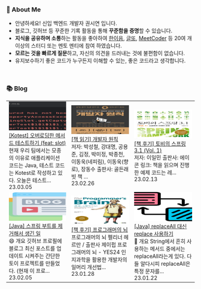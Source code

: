 ### 🚀 About Me

- 안녕하세요! 신입 백엔드 개발자 권시연 입니다.
- 블로그, 깃허브 등 꾸준한 기록 활동을 통해 **꾸준함을 증명**할 수 있습니다.
- **지식을 공유하며 소통**하는 활동을 좋아하여 [한이음](https://www.hanium.or.kr/portal/index.do), [글또](https://www.notion.so/ac5b18a482fb4df497d4e8257ad4d516), [MeetCoder](https://github.com/Meet-Coder-Study/posting-review) 등 20여 개 이상의 스터디 또는 멘토 멘티에 참여 하였습니다.
- **모르는 것을 빠르게 질문**하고, 자신의 의견을 드러내는 것에 불편함이 없습니다.
- 유지보수하기 좋은 코드가 누구든지 이해할 수 있는, 좋은 코드라고 생각합니다.

<br/>

### 📚 Blog
<table><tbody><tr>
<td>
    <a href="https://yeonyeon.tistory.com/299">
        <img width="100%" src="/img/3535391544973888903.png"/><br/>
        <div>[Kotest] 오버로딩한 메서드 테스트하기 (feat: slot)</div>
    </a>
    <div>현재 우리 팀에서는 모종의 이유로 애플리케이션 코드는 Java, 테스트 코드는 Kotest로 작성하고 있다. 오늘은 테스트...</div>
    <div>23.03.05</div>
</td>
<td>
    <a href="https://yeonyeon.tistory.com/298">
        <img width="100%" src="/img/4026998873626806598.png"/><br/>
        <div>[책 읽기] 개발자 원칙</div>
    </a>
    <div>저자: 박성철, 강대명, 공용준, 김정, 박미정, 박종천, 이동욱(네피림), 이동욱(향로), 장동수 출판사: 골든래빗 책 ...</div>
    <div>23.02.26</div>
</td>
<td>
    <a href="https://yeonyeon.tistory.com/297">
        <img width="100%" src="/img/6576626479078198138.png"/><br/>
        <div>[책 후기] 토비의 스프링 3.1 (Vol. 1)</div>
    </a>
    <div>저자: 이일민 출판사: 에이콘 링크:  책을 읽으며 진행한 예제 코드는 레...</div>
    <div>23.02.13</div>
</td>
</tr>
<tr>
<td>
    <a href="https://yeonyeon.tistory.com/296">
        <img width="100%" src="/img/6235415311474957554.png"/><br/>
        <div>[Java] 스프링 부트를 제거해서 생긴 일</div>
    </a>
    <div>😄 개요 깃허브 프로필에 블로그 최신 포스트를 업데이트 시켜주는 간단한 토이 프로젝트를 만들었다. (현재 이 프로...</div>
    <div>23.02.05</div>
</td>
<td>
    <a href="https://yeonyeon.tistory.com/295">
        <img width="100%" src="/img/6700338575779103718.png"/><br/>
        <div>[책 후기] 프로그래머의 뇌</div>
    </a>
    <div>프로그래머의 뇌 펠리너 헤르만 / 출판사 제이펍 프로그래머의 뇌 - YES24 인지과학을 활용한 개발자의 일머리 개선법...</div>
    <div>23.01.28</div>
</td>
<td>
    <a href="https://yeonyeon.tistory.com/294">
        <img width="100%" src="/img/1776595900403876020.png"/><br/>
        <div>[Java] replaceAll 대신 replace 사용하기</div>
    </a>
    <div>🙂 개요 String에서 흔히 사용하는 메서드 중에서는 replaceAll라는게 있다. 다들 알다시피 replaceAll은 특정 문자를...</div>
    <div>23.01.22</div>
</td>
</tr>
</tbody></table>